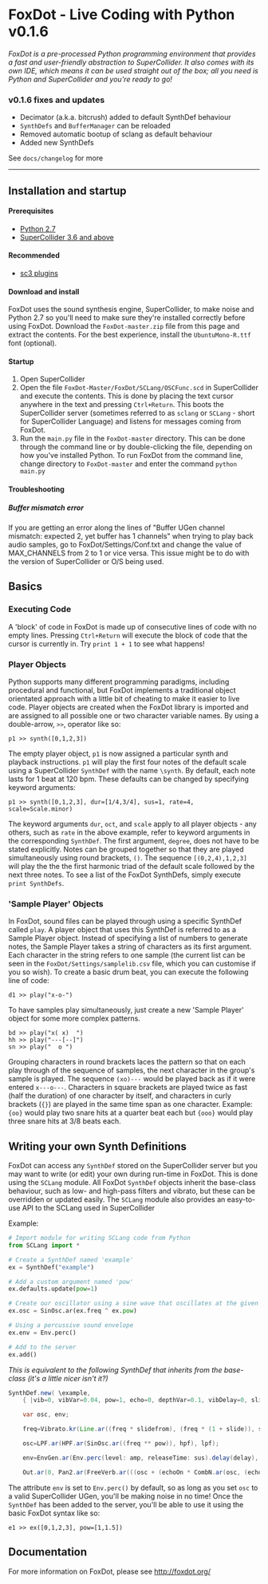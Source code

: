 FoxDot - Live Coding with Python v0.1.6
=======================================

*FoxDot is a pre-processed Python programming environment that provides a fast and user-friendly abstraction to SuperCollider. It also comes with its own IDE, which means it can be used straight out of the box; all you need is Python and SuperCollider and you're ready to go!*

### v0.1.6 fixes and updates
- Decimator (a.k.a. bitcrush) added to default SynthDef behaviour
- `SynthDefs` and `BufferManager` can be reloaded
- Removed automatic bootup of sclang as default behaviour
- Added new SynthDefs

See `docs/changelog` for more

---

## Installation and startup

#### Prerequisites
- [Python 2.7](https://www.python.org/downloads/release/python-2712/)
- [SuperCollider 3.6 and above](http://supercollider.github.io/download)

#### Recommended
- [sc3 plugins](http://sc3-plugins.sourceforge.net/)

#### Download and install

FoxDot uses the sound synthesis engine, SuperCollider, to make noise and Python 2.7 so you'll need to make sure they're installed correctly before using FoxDot. Download the `FoxDot-master.zip` file from this page and extract the contents. For the best experience, install the `UbuntuMono-R.ttf` font (optional).

#### Startup

1. Open SuperCollider
2. Open the file `FoxDot-Master/FoxDot/SCLang/OSCFunc.scd` in SuperCollider and execute the contents. This is done by placing the text cursor anywhere in the text and pressing `Ctrl+Return`. This boots the SuperCollider server (sometimes referred to as `sclang` or `SCLang` - short for SuperCollider Language) and listens for messages coming from FoxDot. 
3. Run the `main.py` file in the `FoxDot-master` directory. This can be done through the command line or by double-clicking the file, depending on how you've installed Python. To run FoxDot from the command line, change directory to `FoxDot-master` and enter the command `python main.py`

#### Troubleshooting

##### Buffer mismatch error
If you are getting an error along the lines of "Buffer UGen channel mismatch: expected 2, yet buffer has 1 channels" when trying to play back audio samples, go to FoxDot/Settings/Conf.txt and change the value of MAX_CHANNELS from 2 to 1 or vice versa. This issue might be to do with the version of SuperCollider or O/S being used.


## Basics

### Executing Code

A 'block' of code in FoxDot is made up of consecutive lines of code with no empty lines. Pressing `Ctrl+Return` will execute the block of code that the cursor is currently in. Try `print 1 + 1` to see what happens!

### Player Objects

Python supports many different programming paradigms, including procedural and functional, but FoxDot implements a traditional object orientated approach with a little bit of cheating to make it easier to live code. Player objects are created when the FoxDot library is imported and are assigned to all possible one or two character variable names. By using a double-arrow, `>>`, operator like so:

	p1 >> synth([0,1,2,3])

The empty player object, `p1` is now assigned a particular synth and playback instructions. `p1` will play the first four notes of the default scale using a SuperCollider `SynthDef` with the name `\synth`. By default, each note lasts for 1 beat at 120 bpm. These defaults can be changed by specifying keyword arguments:

	p1 >> synth([0,1,2,3], dur=[1/4,3/4], sus=1, rate=4, scale=Scale.minor)

The keyword arguments `dur`, `oct`, and `scale` apply to all player objects - any others, such as `rate` in the above example, refer to keyword arguments in the corresponding `SynthDef`. The first argument, `degree`, does not have to be stated explicitly. Notes can be grouped together so that they are played simultaneously using round brackets, `()`. The sequence `[(0,2,4),1,2,3]` will play the the the first harmonic triad of the default scale followed by the next three notes. To see a list of the FoxDot SynthDefs, simply execute `print SynthDefs`.

### 'Sample Player' Objects

In FoxDot, sound files can be played through using a specific SynthDef called `play`. A player object that uses this SynthDef is referred to as a Sample Player object. Instead of specifying a list of numbers to generate notes, the Sample Player takes a string of characters as its first argument. Each character in the string refers to one sample (the current list can be seen in the `FoxDot/Settings/samplelib.csv` file, which you can customise if you so wish). To create a basic drum beat, you can execute the following line of code:

	d1 >> play("x-o-")

To have samples play simultaneously, just create a new 'Sample Player' object for some more complex patterns.

	bd >> play("x( x)  ")
	hh >> play("---[--]")
	sn >> play("  o ")

Grouping characters in round brackets laces the pattern so that on each play through of the sequence of samples, the next character in the group's sample is played. The sequence `(xo)---` would be played back as if it were entered `x---o---`. Characters in square brackets are played twice as fast (half the duration) of one character by itself, and characters in curly brackets (`{}`) are played in the same time span as one character. Example: `{oo}` would play two snare hits at a quarter beat each but `{ooo}` would play three snare hits at 3/8 beats each.

## Writing your own Synth Definitions

FoxDot can access any `SynthDef` stored on the SuperCollider server but you may want to write (or edit) your own during run-time in FoxDot. This is done using the `SCLang` module. All FoxDot `SynthDef` objects inherit the base-class behaviour, such as low- and high-pass filters and vibrato, but these can be overridden or updated easily. The `SCLang` module also provides an easy-to-use API to the SCLang used in SuperCollider

Example:

```python
# Import module for writing SCLang code from Python
from SCLang import *

# Create a SynthDef named 'example'
ex = SynthDef("example")			

# Add a custom argument named 'pow'
ex.defaults.update(pow=1)			

# Create our oscillator using a sine wave that oscillates at the given frequency to power of 'pow'
ex.osc = SinOsc.ar(ex.freq ^ ex.pow)	

# Using a percussive sound envelope
ex.env = Env.perc()					

# Add to the server
ex.add()							
```

*This is equivalent to the following SynthDef that inherits from the base-class (it's a little nicer isn't it?)*

```java
SynthDef.new( \example,
	{ |vib=0, vibVar=0.04, pow=1, echo=0, depthVar=0.1, vibDelay=0, slide=0, delay=0, sus=1, hpf=0, pan=0, scrub=0, verb=0.25, amp=1, freq=0, buf=0, echoOn=0, room=0.5, rate=0, depth=0.02, grain=0, lpf=20000, slidefrom=1|

	var osc, env;

	freq=Vibrato.kr(Line.ar((freq * slidefrom), (freq * (1 + slide)), sus), delay: vibDelay, depthVariation: depthVar, rate: vib, rateVariation: vibVar, depth: depth);

	osc=LPF.ar(HPF.ar(SinOsc.ar((freq ** pow)), hpf), lpf);

	env=EnvGen.ar(Env.perc(level: amp, releaseTime: sus).delay(delay), doneAction: 2);

	Out.ar(0, Pan2.ar(FreeVerb.ar(((osc + (echoOn * CombN.ar(osc, (echo * 0.1), (echo * 0.1), ((echo * 0.5) * sus), 1))) * env), verb, room), pan))}).add;
```

The attribute `env` is set to `Env.perc()` by default, so as long as you set `osc` to a valid SuperCollider UGen, you'll be making noise in no time! Once the `SynthDef` has been added to the server, you'll be able to use it using the basic FoxDot syntax like so:

	e1 >> ex([0,1,2,3], pow=[1,1.5])


## Documentation

For more information on FoxDot, please see http://foxdot.org/
